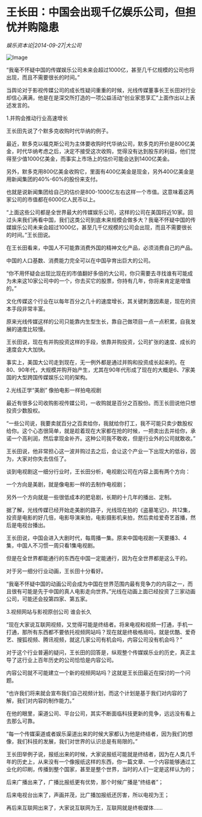 # 王长田：中国会出现千亿娱乐公司，但担忧并购隐患

*娱乐资本论|2014-09-27|大公司*

![Image](http://p2.pstatp.com/large/pgc-image/1521110417394eb76044246)

“我毫不怀疑中国的传媒娱乐公司未来会超过1000亿，甚至几千亿规模的公司也将出现，而且不需要很长的时间。”

当舆论对于影视传媒公司的成长性疑问重重的时候，光线传媒董事长王长田对行业却信心满满，他是在是深交所打造的一项公益活动“创业家思享汇”上面作出以上表述发言的。

1.并购会推动行业高速增长

王长田先说了个默多克收购时代华纳的例子。

最近，默多克以福克斯公司为主体要收购时代华纳公司，默多克的开价是800亿美金，时代华纳考虑之后，决定不接受这次收购，觉得没有达到股东的利益，他们觉得至少值1000亿美金，而事实上市场上的估价可能会达到1400亿美金。

另外，默多克用800亿美金收购它，里面有400亿美金是现金，另外400亿美金是用新闻集团的40%-60%的股份来支付。

也就是说新闻集团给自己的估价是800-1000亿左右这样一个市值。这意味着这两家公司的市值都在6000亿人民币以上。

“上面这些公司都是全世界最大的传媒娱乐公司，这样的公司在美国将近10家。回过头来我们再看中国，我们这类公司到底未来规模会做多大？我毫不怀疑中国的传媒娱乐公司未来会超过1000亿，甚至几千亿规模的公司会出现，而且不需要很长的时间。”王长田说。

在王长田看来，中国人不可能靠消费外国的精神文化产品，必须消费自己的产品。

中国的人口基数、消费能力完全可以在中国孕育出巨大的公司。

“你不用怀疑会出现比现在的市值翻好多倍的大公司，你只需要去寻找谁有可能成为未来这10家公司中的一个，你去买它的股票，你持有几年，你将来肯定是增值的。”

文化传媒这个行业在以每年百分之几十的速度增长，其关键刺激因素是，现在的资本手段非常丰富。

原来光线传媒这样的公司只能靠内生型生长，靠自己做项目一点一点积累，自我发展的速度比较慢。

王长田说，现在有并购投资这样的手段，依靠并购投资，公司扩张的速度、成长的速度会大大加快。

事实上，美国大公司走到现在，无一例外都是通过并购和投资成长起来的。在80、90年代，大规模并购开始产生，尤其在90年代形成了现在的大概是6、7家美国的大型跨国传媒娱乐公司的架构。

2.光线正学“美剧” 像拍电影一样拍电视剧

最近有很多公司收购影视传媒公司，一收购就是百分之百股份。而王长田说他只想投资少数股权。

“一些公司说，我要卖就百分之百卖给你，我就给你打工，我不可能只卖少数股权给你。这个心态很简单，就是趁着现在大家都在抢的时候，一把卖出去并给你，承诺一个高利润，然后拿现金补齐。这种公司我不敢收，但是行业外的公司就敢收。”

王长田说，他非常担心这一波并购过去之后，会让这个产业一下出现大的低谷，因为，大家对你失去信任了。

谈到电视剧这一细分行业时，王长田分析，电视剧公司在内容上面有两个方向：

一个方向是美剧，就是像电影一样的去制作电视剧；

另外一个方向就是一些很低成本的肥皂剧，长期的十几年的播出、定制。

据了解，光线传媒已经开始走美剧的路子，光线现在拍的《盗墓笔记》，共12集，投资是电影的好几倍，电影导演来拍，电影摄影机来拍，然后卖给爱奇艺首播，然后是电视台播出。

王长田说，中国会进入大剧时代，每周播一集。原来中国电视剧一天要播3、4集，中国人不习惯一周只看1集电视剧。

但是在全世界都能通行的东西在中国一定能通行，因为在全世界都是这么干的。

对于另一细分行业动画，王长田十分看好。

“我毫不怀疑中国的动画公司会成为中国在世界范围内最有竞争力的内容之一，而且很有可能是先于中国的真人电影走向世界。”光线在动画上面已经投资了三家动画公司，可能还会投第四家、第五家。

3.视频网站与影视原创公司 谁会长久

“现在大家说互联网视频，又觉得可能是终结者。将来电视和视频一打通，手机一打通，那所有东西都不要依托视频网站吗？现在就是终极格局吗，就是优酷、爱奇艺、搜狐视频、腾讯视频，就这几家公司有机会吗，内容公司没有机会吗？”

对于这个行业普遍的疑问，王长田的回答是，纵观整个传媒娱乐业的历史，真正主导了这行业上百年历史的公司恰恰是内容公司。

内容公司就不可能建立一个新的视频网站吗？这就是王长田最近在探讨的一个问题。

“也许我们将来就会宣布我们自己视频计划，而这个计划是基于我们对内容的了解，我们对内容的制作能力。”

在他的眼里，渠道公司、平台公司，其实不断面临科技更新的竞争，远远没有看上去那么可靠。

“每一个传媒渠道或者娱乐渠道出来的时候大家都认为他是终结者，因为我们的想像，我们科技的发展，我们对世界的认识总是有局限的。”

王长田举例子说，报纸出来的时候，大家说报纸可能就是终结者，因为在人类几千年的历史上，从来没有一个像报纸这样的东西，你一篇文章、一个内容能够通过工业化的印刷，传播到整个国家，甚至是整个世界，当时的人们一定是这样认为的；

后来广播出来了，广播比报纸更有优势，那个时候广播是“终结者”；

后来电视台出来了，声画并茂，比广播加报纸还厉害，所以电视为王；

再后来互联网出来了，大家说互联网为王，互联网就是终极媒体……


